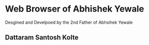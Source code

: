 # Web Browser of Abhishek Yewale
Desgined and Develpoed by the 2nd Father of Abhsihek Yewale
## Dattaram Santosh Kolte
